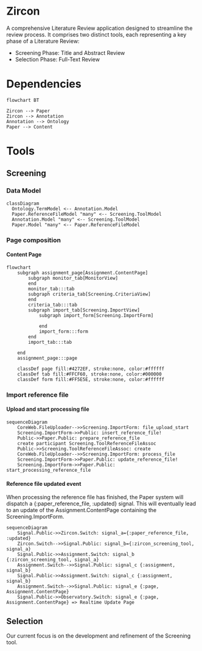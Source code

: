# Zircon

A comprehensive Literature Review application designed to streamline the review process. It comprises two distinct tools, each representing a key phase of a Literature Review:

* Screening Phase: Title and Abstract Review
* Selection Phase: Full-Text Review

# Dependencies

```mermaid
flowchart BT

Zircon --> Paper
Zircon --> Annotation
Annotation --> Ontology
Paper --> Content
```

# Tools

## Screening

### Data Model

  ```mermaid
  classDiagram
    Ontology.TermModel <-- Annotation.Model
    Paper.ReferenceFileModel "many" <-- Screening.ToolModel
    Annotation.Model "many" <-- Screening.ToolModel
    Paper.Model "many" <-- Paper.ReferenceFileModel
  ```

### Page composition

#### Content Page

```mermaid
flowchart
    subgraph assignment_page[Assignment.ContentPage]
        subgraph monitor_tab[MonitorView]
        end
        monitor_tab:::tab
        subgraph criteria_tab[Screening.CriteriaView]
        end
        criteria_tab:::tab
        subgraph import_tab[Screening.ImportView]
            subgraph import_form[Screening.ImportForm]

            end
            import_form:::form
        end
        import_tab:::tab

    end
    assignment_page:::page

    classDef page fill:#4272EF, stroke:none, color:#ffffff
    classDef tab fill:#FFCF60, stroke:none, color:#000000
    classDef form fill:#FF5E5E, stroke:none, color:#ffffff
```

### Import reference file

#### Upload and start processing file

```mermaid
sequenceDiagram
    CoreWeb.FileUploader-->>Screening.ImportForm: file_upload_start
    Screening.ImportForm->>Public: insert_reference_file!
    Public->>Paper.Public: prepare_reference_file
    create participant Screening.ToolReferenceFileAssoc
    Public->>Screening.ToolReferenceFileAssoc: create
    CoreWeb.FileUploader-->>Screening.ImportForm: process_file
    Screening.ImportForm->>Paper.Public: update_reference_file!
    Screening.ImportForm->>Paper.Public: start_processing_reference_file
```

#### Reference file updated event

When processing the reference file has finished, the Paper system will dispatch a {:paper_reference_file, :updated} signal. This will eventually lead to an update of the Assignment.ContentPage containing the Screening.ImportForm.

```mermaid
sequenceDiagram
    Signal.Public->>Zircon.Switch: signal_a={:paper_reference_file, :updated}
    Zircon.Switch-->>Signal.Public: signal_b={:zircon_screening_tool, signal_a}
    Signal.Public->>Assignment.Switch: signal_b {:zircon_screening_tool, signal_a}
    Assignment.Switch-->>Signal.Public: signal_c {:assignment, signal_b}
    Signal.Public->>Assignment.Switch: signal_c {:assignment, signal_b}
    Assignment.Switch-->>Signal.Public: signal_e {:page, Assignment.ContentPage}
    Signal.Public->>Observatory.Switch: signal_e {:page, Assignment.ContentPage} => Realtime Update Page

```

## Selection

Our current focus is on the development and refinement of the Screening tool.


